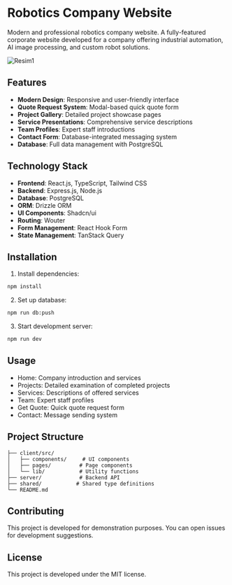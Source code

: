 # Robotics Company Website

Modern and professional robotics company website. A fully-featured corporate website developed for a company offering industrial automation, AI image processing, and custom robot solutions.

![Resim1](https://github.com/user-attachments/assets/340e9ffc-6ba7-4bca-a7b7-fe7021988ac8)

## Features

- **Modern Design**: Responsive and user-friendly interface
- **Quote Request System**: Modal-based quick quote form
- **Project Gallery**: Detailed project showcase pages
- **Service Presentations**: Comprehensive service descriptions
- **Team Profiles**: Expert staff introductions
- **Contact Form**: Database-integrated messaging system
- **Database**: Full data management with PostgreSQL

## Technology Stack

- **Frontend**: React.js, TypeScript, Tailwind CSS
- **Backend**: Express.js, Node.js
- **Database**: PostgreSQL
- **ORM**: Drizzle ORM
- **UI Components**: Shadcn/ui
- **Routing**: Wouter
- **Form Management**: React Hook Form
- **State Management**: TanStack Query

## Installation

1. Install dependencies:
```bash
npm install
```

2. Set up database:
```bash
npm run db:push
```

3. Start development server:
```bash
npm run dev
```

## Usage

- Home: Company introduction and services
- Projects: Detailed examination of completed projects
- Services: Descriptions of offered services
- Team: Expert staff profiles
- Get Quote: Quick quote request form
- Contact: Message sending system

## Project Structure

```
├── client/src/
│   ├── components/     # UI components
│   ├── pages/         # Page components
│   └── lib/           # Utility functions
├── server/            # Backend API
├── shared/           # Shared type definitions
└── README.md
```

## Contributing

This project is developed for demonstration purposes. You can open issues for development suggestions.

## License

This project is developed under the MIT license.

